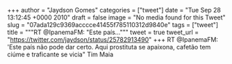 
+++
author = "Jaydson Gomes"
categories = ["tweet"]
date = "Tue Sep 28 13:12:45 +0000 2010"
draft = false
image = "No media found for this Tweet"
slug = "07ada129c9369acccce41455f785110312d9840e"
tags = ["tweet"]
title = """RT @IpanemaFM: "Este país..."""
tweet = true
tweet_url = "https://twitter.com/jaydson/status/25782913490"
+++
RT @IpanemaFM: 'Este país não pode dar certo. Aqui prostituta se apaixona, cafetão tem ciúme e traficante se vicia" Tim Maia
